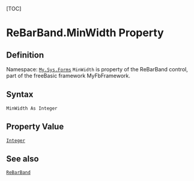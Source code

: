 [TOC]
# ReBarBand.MinWidth Property

## Definition
Namespace: [`My.Sys.Forms`](My.Sys.Forms.md)
`MinWidth` is property of the ReBarBand control, part of the freeBasic framework MyFbFramework.
## Syntax
```freeBasic
MinWidth As Integer
```
## Property Value
[`Integer`]("https://www.freebasic.net/wiki/KeyPgInteger")
## See also
[`ReBarBand`](ReBarBand.md)

